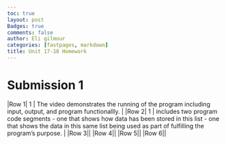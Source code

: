 ```yaml
---
toc: true
layout: post
Badges: true
comments: false
author: Eli gilmour
categories: [fastpages, markdown]
title: Unit 17-18 Homework
---
```


# Submission 1
|Row 1| 1 | The video demonstrates the running of the program including input, output, and program functionallly. |
|Row 2| 1 | includes two program code segments - one that shows how data has been stored in
this list - one that shows the data in this same list being
used as part of fulfilling the program’s purpose. |
|Row 3||
|Row 4||
|Row 5||
|Row 6||
